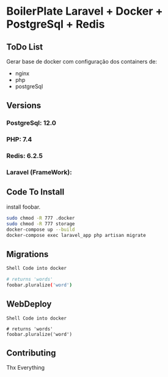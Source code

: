# BoilerPlate Laravel + Docker + PostgreSql + Redis
## ToDo List

Gerar base de docker com configuração dos containers de:
- nginx
- php
- postgreSql

## Versions

### PostgreSql: 12.0
### PHP: 7.4
### Redis: 6.2.5
### Laravel (FrameWork):

## Code To Install

install foobar.

```bash
sudo chmod -R 777 .docker
sudo chmod -R 777 storage
docker-compose up --build
docker-compose exec laravel_app php artisan migrate
```

## Migrations

```bash
Shell Code into docker

# returns 'words'
foobar.pluralize('word')
```

## WebDeploy

```shell
Shell Code into docker

# returns 'words'
foobar.pluralize('word')
```

## Contributing
Thx Everything